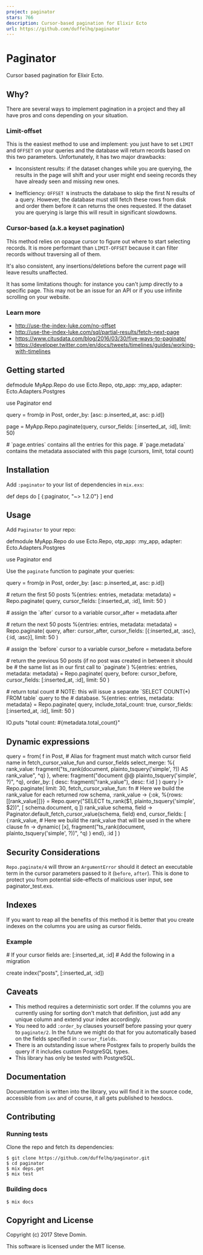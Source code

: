 ```yaml
---
project: paginator
stars: 766
description: Cursor-based pagination for Elixir Ecto
url: https://github.com/duffelhq/paginator
---
```


Paginator
=========

Cursor based pagination for Elixir Ecto.

Why?
----

There are several ways to implement pagination in a project and they all have pros and cons depending on your situation.

### Limit-offset

This is the easiest method to use and implement: you just have to set `LIMIT` and `OFFSET` on your queries and the database will return records based on this two parameters. Unfortunately, it has two major drawbacks:

-   Inconsistent results: if the dataset changes while you are querying, the results in the page will shift and your user might end seeing records they have already seen and missing new ones.
    
-   Inefficiency: `OFFSET N` instructs the database to skip the first N results of a query. However, the database must still fetch these rows from disk and order them before it can returns the ones requested. If the dataset you are querying is large this will result in significant slowdowns.
    

### Cursor-based (a.k.a keyset pagination)

This method relies on opaque cursor to figure out where to start selecting records. It is more performant than `LIMIT-OFFSET` because it can filter records without traversing all of them.

It's also consistent, any insertions/deletions before the current page will leave results unaffected.

It has some limitations though: for instance you can't jump directly to a specific page. This may not be an issue for an API or if you use infinite scrolling on your website.

### Learn more

-   http://use-the-index-luke.com/no-offset
-   http://use-the-index-luke.com/sql/partial-results/fetch-next-page
-   https://www.citusdata.com/blog/2016/03/30/five-ways-to-paginate/
-   https://developer.twitter.com/en/docs/tweets/timelines/guides/working-with-timelines

Getting started
---------------

defmodule MyApp.Repo do
  use Ecto.Repo,
    otp\_app: :my\_app,
    adapter: Ecto.Adapters.Postgres

  use Paginator
end

query \= from(p in Post, order\_by: \[asc: p.inserted\_at, asc: p.id\])

page \= MyApp.Repo.paginate(query, cursor\_fields: \[:inserted\_at, :id\], limit: 50)

\# \`page.entries\` contains all the entries for this page.
\# \`page.metadata\` contains the metadata associated with this page (cursors, limit, total count)

Installation
------------

Add `:paginator` to your list of dependencies in `mix.exs`:

def deps do
  \[
    {:paginator, "~> 1.2.0"}
  \]
end

Usage
-----

Add `Paginator` to your repo:

defmodule MyApp.Repo do
  use Ecto.Repo,
    otp\_app: :my\_app,
    adapter: Ecto.Adapters.Postgres

  use Paginator
end

Use the `paginate` function to paginate your queries:

query \= from(p in Post, order\_by: \[asc: p.inserted\_at, asc: p.id\])

\# return the first 50 posts
%{entries: entries, metadata: metadata}
  \= Repo.paginate(
    query,
    cursor\_fields: \[:inserted\_at, :id\],
    limit: 50
  )

\# assign the \`after\` cursor to a variable
cursor\_after \= metadata.after

\# return the next 50 posts
%{entries: entries, metadata: metadata}
  \= Repo.paginate(
    query,
    after: cursor\_after,
    cursor\_fields: \[{:inserted\_at, :asc}, {:id, :asc}\],
    limit: 50
  )

\# assign the \`before\` cursor to a variable
cursor\_before \= metadata.before

\# return the previous 50 posts (if no post was created in between it should be
\# the same list as in our first call to \`paginate\`)
%{entries: entries, metadata: metadata}
  \= Repo.paginate(
    query,
    before: cursor\_before,
    cursor\_fields: \[:inserted\_at, :id\],
    limit: 50
  )

\# return total count
\# NOTE: this will issue a separate \`SELECT COUNT(\*) FROM table\` query to the
\# database.
%{entries: entries, metadata: metadata}
  \= Repo.paginate(
    query,
    include\_total\_count: true,
    cursor\_fields: \[:inserted\_at, :id\],
    limit: 50
  )

IO.puts "total count: #{metadata.total\_count}"

Dynamic expressions
-------------------

  query \=
    from(
      f in Post,
      \# Alias for fragment must match witch cursor field name in fetch\_cursor\_value\_fun and cursor\_fields
      select\_merge: %{
        rank\_value:
          fragment("ts\_rank(document, plainto\_tsquery('simple', ?)) AS rank\_value", ^q)
      },
      where: fragment("document @@ plainto\_tsquery('simple', ?)", ^q),
      order\_by: \[
        desc: fragment("rank\_value"),
        desc: f.id
      \]
    )
    query
    |> Repo.paginate(
      limit: 30,
      fetch\_cursor\_value\_fun: fn
        \# Here we build the rank\_value for each returned row
        schema, :rank\_value \->
          {:ok, %{rows: \[\[rank\_value\]\]}} \=
            Repo.query("SELECT ts\_rank($1, plainto\_tsquery('simple', $2))", \[
              schema.document,
              q
            \])
          rank\_value
        schema, field \->
          Paginator.default\_fetch\_cursor\_value(schema, field)
      end,
      cursor\_fields: \[
        {:rank\_value, \# Here we build the rank\_value that will be used in the where clause
         fn \->
           dynamic(
             \[x\],
             fragment("ts\_rank(document, plainto\_tsquery('simple', ?))", ^q)
           )
         end},
        :id
      \]
    )

Security Considerations
-----------------------

`Repo.paginate/4` will throw an `ArgumentError` should it detect an executable term in the cursor parameters passed to it (`before`, `after`). This is done to protect you from potential side-effects of malicious user input, see paginator\_test.exs.

Indexes
-------

If you want to reap all the benefits of this method it is better that you create indexes on the columns you are using as cursor fields.

### Example

\# If your cursor fields are: \[:inserted\_at, :id\]
\# Add the following in a migration

create index("posts", \[:inserted\_at, :id\])

Caveats
-------

-   This method requires a deterministic sort order. If the columns you are currently using for sorting don't match that definition, just add any unique column and extend your index accordingly.
-   You need to add `:order_by` clauses yourself before passing your query to `paginate/2`. In the future we might do that for you automatically based on the fields specified in `:cursor_fields`.
-   There is an outstanding issue where Postgrex fails to properly builds the query if it includes custom PostgreSQL types.
-   This library has only be tested with PostgreSQL.

Documentation
-------------

Documentation is written into the library, you will find it in the source code, accessible from `iex` and of course, it all gets published to hexdocs.

Contributing
------------

### Running tests

Clone the repo and fetch its dependencies:

```
$ git clone https://github.com/duffelhq/paginator.git
$ cd paginator
$ mix deps.get
$ mix test
```

### Building docs

```
$ mix docs
```

Copyright and License
---------------------

Copyright (c) 2017 Steve Domin.

This software is licensed under the MIT license.
